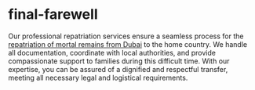 # final-farewell

Our professional repatriation services ensure a seamless process for the <a href="https://gulfcaredubai.com/funeral-services/en/repatriation-of-dead-body-from-dubai/">repatriation of mortal remains from Dubai</a> to the home country. We handle all documentation, coordinate with local authorities, and provide compassionate support to families during this difficult time. With our expertise, you can be assured of a dignified and respectful transfer, meeting all necessary legal and logistical requirements.

